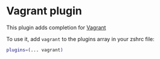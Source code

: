 # Vagrant plugin

This plugin adds completion for [Vagrant](https://www.vagrantup.com/)

To use it, add `vagrant` to the plugins array in your zshrc file:

```zsh
plugins=(... vagrant)
```
